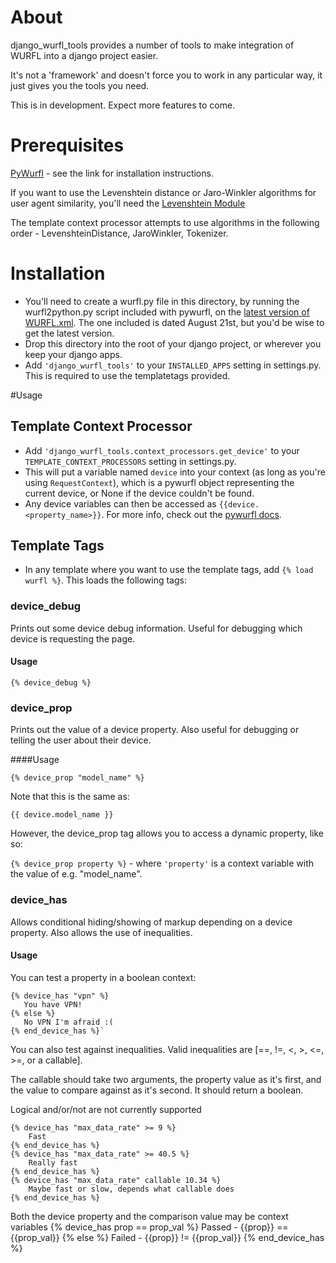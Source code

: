 # About
django_wurfl_tools provides a number of tools to make integration of WURFL into a django project easier.

It's not a 'framework' and doesn't force you to work in any particular way, it just gives you the tools you need.

This is in development. Expect more features to come.

# Prerequisites
[PyWurfl](http://celljam.net/) - see the link for installation instructions. 

If you want to use the Levenshtein distance or Jaro-Winkler algorithms for user agent similarity, you'll need the [Levenshtein Module](http://celljam.net/downloads/pywurfl/python-Levenshtein-0.10.1.tar.gz)

The template context processor attempts to use algorithms in the following order - LevenshteinDistance, JaroWinkler, Tokenizer.

# Installation
 * You'll need to create a wurfl.py file in this directory, by running the wurfl2python.py script included with pywurfl, on the [latest version of WURFL.xml](http://sourceforge.net/projects/wurfl/files/WURFL/latest/wurfl-latest.xml.gz/download). The one included is dated August 21st, but you'd be wise to get the latest version.
 * Drop this directory into the root of your django project, or wherever you keep your django apps.
 * Add `'django_wurfl_tools'` to your `INSTALLED_APPS` setting in settings.py. This is required to use the templatetags provided.

#Usage
## Template Context Processor
  * Add `'django_wurfl_tools.context_processors.get_device'` to your `TEMPLATE_CONTEXT_PROCESSORS` setting in settings.py.
  * This will put a variable named `device` into your context (as long as you're using `RequestContext`), which is a pywurfl object representing the current device, or None if the device couldn't be found.
  * Any device variables can then be accessed as `{{device.<property_name>}}`. For more info, check out the [pywurfl docs](http://celljam.net/).


## Template Tags
  * In any template where you want to use the template tags, add `{% load wurfl %}`. This loads the following tags:

### device_debug
Prints out some device debug information. Useful for debugging which device is requesting the page.

#### Usage
`{% device_debug %}`

### device_prop
Prints out the value of a device property. Also useful for debugging or telling the user about their device.

####Usage

`{% device_prop "model_name" %}`

Note that this is the same as:

`{{ device.model_name }}`

However, the device_prop tag allows you to access a dynamic property, like so:

`{% device_prop property %}` - where `'property'` is a context variable with the value of e.g. "model_name".

### device_has
Allows conditional hiding/showing of markup depending on a device property. Also allows the use of inequalities.

#### Usage
You can test a property in a boolean context:

    {% device_has "vpn" %}
       You have VPN! 
    {% else %} 
       No VPN I'm afraid :( 
    {% end_device_has %}`

You can also test against inequalities. Valid inequalities are [==, !=, <, >, <=, >=, or a callable].

The callable should take two arguments, the property value as it's first, and the value to compare against
as it's second. It should return a boolean.

Logical and/or/not are not currently supported

    {% device_has "max_data_rate" >= 9 %}
        Fast 
    {% end_device_has %}
    {% device_has "max_data_rate" >= 40.5 %}
        Really fast
    {% end_device_has %}
    {% device_has "max_data_rate" callable 10.34 %}
        Maybe fast or slow, depends what callable does
    {% end_device_has %}

Both the device property and the comparison value may be context variables
    {% device_has prop == prop_val %}
        Passed - {{prop}} == {{prop_val}}
    {% else %}
        Failed - {{prop}} != {{prop_val}}
    {% end_device_has %}